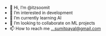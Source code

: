 - 👋 Hi, I’m @itzsoomit
- 👀 I’m interested in development
- 🌱 I’m currently learning AI
- 💞️ I’m looking to collaborate on ML projects
- 📫 How to reach me ...sumitpayal@gmail.com

<!---
itzsoomit/itzsoomit is a ✨ special ✨ repository because its `README.md` (this file) appears on your GitHub profile.
You can click the Preview link to take a look at your changes.
--->
